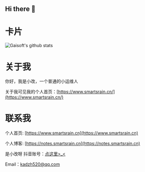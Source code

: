 ## Hi there 👋

# 卡片

![Gaisoft's github stats](https://github-readme-stats.vercel.app/api?username=kadzh520&count_private=true&show_icons=true&count_private=true)

# 关于我

你好，我是小改，一个普通的小运维人

关于我可见我的个人首页：[https://www.smartsrain.cn/](https://www.smartsrain.cn/)

# 联系我

个人首页: [https://www.smartsrain.cn](https://www.smartsrain.cn)

个人博客: [https://notes.smartsrain.cn](https://notes.smartsrain.cn)

是小改呀 抖音账号：[点这里>_<](https://www.douyin.com/user/MS4wLjABAAAAIQf3HyhP33EoyQXyY-WH5bpHV5EMHykAD8sDafU6J-v9I_j_6UfLgUexVBW0djcf?vid=7365419461031071003)

Email：[kadzh520@qq.com](mailto:kadzh520@qq.com)

<!--
**kadzh520/kadzh520** is a ✨ _special_ ✨ repository because its `README.md` (this file) appears on your GitHub profile.

Here are some ideas to get you started:

- 🔭 I’m currently working on ...
- 🌱 I’m currently learning ...
- 👯 I’m looking to collaborate on ...
- 🤔 I’m looking for help with ...
- 💬 Ask me about ...
- 📫 How to reach me: ...
- 😄 Pronouns: ...
- ⚡ Fun fact: ...
-->
